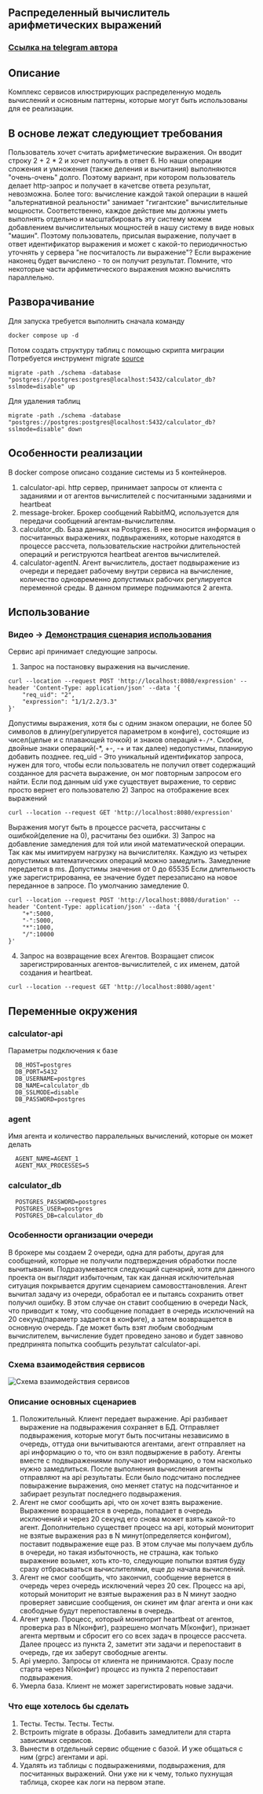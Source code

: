 ## Распределенный вычислитель арифметических выражений
### [Ссылка на telegram автора](https://t.me/iyozy)

## Описание
Комплекс сервисов илюстрирующих распределенную модель вычислений и основным паттерны, которые могут быть использованы
для ее реализации.

## В основе лежат следующиет требования
Пользователь хочет считать арифметические выражения.
Он вводит строку 2 + 2 * 2 и хочет получить в ответ 6. Но наши операции сложения и умножения (также деления и вычитания) выполняются "очень-очень" долго.
Поэтому вариант, при котором пользователь делает http-запрос и получает в качетсве ответа результат, невозможна.
Более того: вычисление каждой такой операции в нашей "альтернативной реальности" занимает "гигантские" вычислительные мощности.
Соответственно, каждое действие мы должны уметь выполнять отдельно и масштабировать эту систему можем добавлением вычислительных мощностей в нашу систему в виде новых "машин".
Поэтому пользователь, присылая выражение, получает в ответ идентификатор выражения и может с какой-то периодичностью уточнять у сервера "не посчиталость ли выражение"?
Если выражение наконец будет вычислено - то он получит результат. Помните, что некоторые части арфиметического выражения можно вычислять параллельно.

## Разворачивание
Для запуска требуется выполнить сначала команду
```
docker compose up -d
```
Потом создать структуру таблиц с помощью скрипта миграции
Потребуется инструмент migrate [source](https://github.com/golang-migrate/migrate)
```
migrate -path ./schema -database "postgres://postgres:postgres@localhost:5432/calculator_db?sslmode=disable" up
```
Для удаления таблиц
```
migrate -path ./schema -database "postgres://postgres:postgres@localhost:5432/calculator_db?sslmode=disable" down
```

## Особенности реализации
В docker compose описано создание системы из 5 контейнеров. 
1) calculator-api. http сервер, принимает запросы от клиента с заданиями и от агентов вычислителей с посчитанными заданиями и heartbeat
2) message-broker. Брокер сообщений RabbitMQ, используется для передачи сообщений агентам-вычислителям.
3) calculator_db. База данных на Postgres. В нее вносится информация о посчитанных выражениях, подвыражениях, которые находятся в процессе рассчета,
пользовательские настройки длительностей операций и региструются heartbeat агентов вычислителей.
4) calculator-agentN. Агент вычислитель, достает подвыражение из очереди и передает рабочему внутри сервиса на вычисление, количество одновременно допустимых
рабочих регулируется переменной среды. В данном примере поднимаются 2 агента.

## Использование
### Видео -> [Демонстрация сценария использования](https://www.loom.com/share/6d294bf49ea943faa7c403737488134e)

Сервис api принимает следующие запросы.
1) Запрос на постановку выражения на вычисление.
```
curl --location --request POST 'http://localhost:8080/expression' --header 'Content-Type: application/json' --data '{
    "req_uid": "2",
    "expression": "1/1/2.2/3.3"
}'
```
Допустимы выражения, хотя бы с одним знаком операции, не более 50 символов в длину(регулируется параметром в конфиге), состоящие из
чисел(целые и с плавающей точкой) и знаков операций `+-/*`. Скобки, двойные знаки операций(-*, +-, -+ и так далее) недопустимы, планирую добавить позднее.
req_uid - Это уникальный идентификатор запроса, нужен для того, чтобы если пользователь не получил ответ содержащий созданное для расчета выражение, он мог
повторным запросом его найти. Если под данным uid уже существует выражение, то сервис просто вернет его пользователю
2) Запрос на отображение всех выражений
```
curl --location --request GET 'http://localhost:8080/expression'
```
Выражения могут быть в процессе расчета, рассчитаны с ошибкой(деление на 0), расчитаны без ошибки.
3) Запрос на добавление замедления для той или иной математической операции. Так как мы имитируем нагрузку на вычислителях. Каждую из четырех допустимых
математических операций можно замедлить. Замедление передается в ms. Допустимы значения от 0 до 65535
Если длительность уже зарегистрированна, ее значение будет перезаписано на новое переданное в запросе. По умолчанию замедление 0.
```
curl --location --request POST 'http://localhost:8080/duration' --header 'Content-Type: application/json' --data '{
    "+":5000,
    "-":5000,
    "*":1000,
    "/":10000
}'
```
4) Запрос на возвращение всех Агентов. Возращает список зарегистрированных агентов-вычислителей, с их именем, датой создания и heartbeat.
```
curl --location --request GET 'http://localhost:8080/agent'
```

## Переменные окружения
### calculator-api
Параметры подключения к базе
```
  DB_HOST=postgres
  DB_PORT=5432
  DB_USERNAME=postgres
  DB_NAME=calculator_db
  DB_SSLMODE=disable
  DB_PASSWORD=postgres
```
### agent
Имя агента и количество парралельных вычислений, которые он может делать
```
  AGENT_NAME=AGENT_1
  AGENT_MAX_PROCESSES=5
```
### calculator_db
```
  POSTGRES_PASSWORD=postgres
  POSTGRES_USER=postgres
  POSTGRES_DB=calculator_db
```

### Особенности организации очереди
В брокере мы создаем 2 очереди, одна для работы, другая для сообщений, которые не получили подтверждения обработки после вычитывания.
Подразумевается следующий сценарий, хотя для данного проекта он выглядит избыточным, так как данная исключительная ситуация покрывается другим сценарием
самовосттановления. Агент вычитал задачу из очереди, обработал ее и пытаясь сохранить ответ получил ошибку. В этом случае он ставит сообщению в очереди Nack,
что приводит к тому, что сообщение попадает в очередь исключений на 20 секунд(параметр задается в конфиге), а затем возвращается в основную очередь. Где может
быть взят любым свободным вычислителем, вычисление будет проведено заново и будет завново предпринята попытка сообщить результат calculator-api. 

### Схема взаимодействия сервисов
![Схема взаимодействия сервисов](schema.png "Схема взаимодействия сервисов")

### Описание основных сценариев
1) Положительный. Клиент передает выражение. Api разбивает выражение на подвыражения сохраняет в БД. Отправляет подвыражения, которые могут быть посчитаны
независимо в очередь, оттуда они вычитываются агентами, агент отправляет на api информацию о то, что он взял подвыржение в работу. Агенты 
вместе с подвыражениями получают информацию, о том насколько нужно замедлиться. После выполнения вычисления агенты отправляют на api результаты. Если было
подсчитано последнее повыражение выражения, оно меняет статус на подсчитанное и забирает результат последнего подвыражения.
2) Агент не смог сообщить api, что он хочет взять выражение. Выражение возращается в очередь, попадает в очередь исключений и через 20 секунд его снова может
взять какой-то агент. Дополнительно существет процесс на api, который мониторит не взятые выражения раз в N минут(определяется конфигом), поставит подвыражение еще раз.
В этом случае мы получаем дубль в очереди, но такая избыточность, не страшна, как только выражение возьмет, хоть кто-то, следующие попытки взятия буду сразу
отбрасываться вычислителями, еще до начала вычислений.
3) Агент не смог сообщить, что закончил, сообщение вернется в очередь через очередь исключений через 20 сек. Процесс на api, который мониторит не взятые выражения раз в N минут
заодно проверяет зависшие сообщения, он скинет им флаг агента и они как свободные будут перепоставлены в очередь.
4) Агент умер. Процесс, который мониторит heartbeat от агентов, проверка раз в N(конфиг), разрешено молчать M(конфиг), признает агента мертвым и сбросит его
со всех задач в процессе рассчета. Далее процесс из пункта 2, заметит эти задачи и перепоставит в очередь, где их заберут свободные агенты.
5) Api умерло. Запросы от клиента не принимаются. Сразу после старта через N(конфиг) процесс из пункта 2 перепоставит подвыражения.
6) Умерла база. Клиент не может зарегистировать новые задачи.

### Что еще хотелось бы сделать
1. Тесты. Тесты. Тесты. Тесты.
2. Встроить migrate в образы. Добавить замедлители для старта зависимых сервисов.
3. Вынести в отдельный сервис общение с базой. И уже общаться с ним (grpc) агентами и api.
4. Удалять из таблицы с подвыражениями, подвыражения, для посчитанных выражений. Они уже ни к чему, только пухнущая таблица, скорее как логи на первом этапе.

